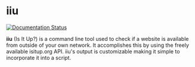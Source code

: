 # iiu
[![Documentation Status](https://readthedocs.org/projects/iiu/badge/?version=latest)](https://iiu.readthedocs.io/en/latest/?badge=latest)

__iiu__ (Is It Up?) is a command line tool used to check if a website is
available from outside of your own network. It accomplishes this by using the
freely available isitup.org API. iiu's output is customizable making it simple
to incorporate it into a script.
